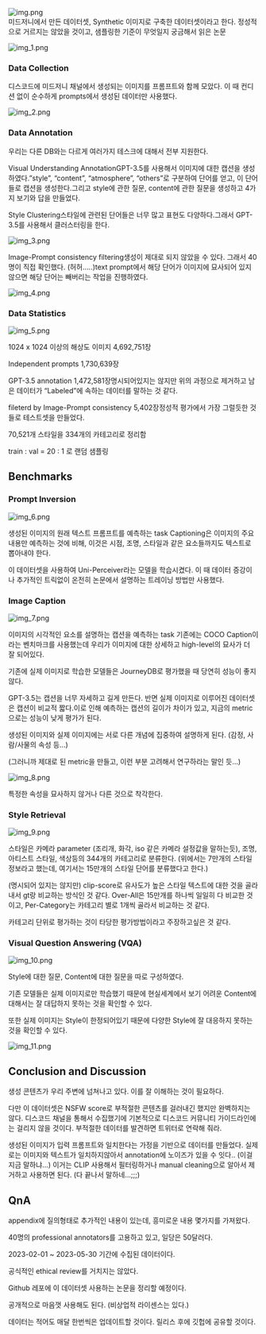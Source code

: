![img.png](img.png)  
미드저니에서 만든 데이터셋, Synthetic 이미지로 구축한 데이터셋이라고 한다.
정성적으로 거르지는 않았을 것이고, 샘플링한 기준이 무엇일지 궁금해서 읽은 논문

![img_1.png](img_1.png)



### Data Collection

디스코드에 미드저니 채널에서 생성되는 이미지를 프롬프트와 함께 모았다.
이 때 컨디션 없이 순수하게 prompts에서 생성된 데이터만 사용했다.


![img_2.png](img_2.png)


### Data Annotation

우리는 다른 DB와는 다르게 여러가지 테스크에 대해서 전부 지원한다.

Visual Understanding AnnotationGPT-3.5를 사용해서 이미지에 대한 캡션을 생성하였다.”style”, “content”, “atmosphere”, “others”로 구분하여 단어를 얻고, 이 단어들로 캡션을 생성한다.그리고 style에 관한 질문, content에 관한 질문을 생성하고 4가지 보기와 답을 만들었다.

Style Clustering스타일에 관련된 단어들은 너무 많고 표현도 다양하다.그래서 GPT-3.5를 사용해서 클러스터링을 한다.

![img_3.png](img_3.png)  

Image-Prompt consistency filtering생성이 제대로 되지 않았을 수 있다. 그래서 40명이 직접 확인했다. (허허…..)text prompt에서 해당 단어가 이미지에 묘사되어 있지 않으면 해당 단어는 빼버리는 작업을 진행하였다.
 
![img_4.png](img_4.png)


### Data Statistics

![img_5.png](img_5.png)

1024 x 1024 이상의 해상도 이미지 4,692,751장

Independent prompts 1,730,639장

GPT-3.5 annotation 1,472,581장명시되어있지는 않지만 위의 과정으로 제거하고 남은 데이터가 “Labeled”에 속하는 데이터를 말하는 것 같다.

fileterd by Image-Prompt consistency 5,402장정성적 평가에서 가장 그럴듯한 것들로 테스트셋을 만들었다.

70,521개 스타일을 334개의 카테고리로 정리함

train : val = 20 : 1 로 랜덤 샘플링



## Benchmarks

### Prompt Inversion
 
![img_6.png](img_6.png)

생성된 이미지의 원래 텍스트 프롬프트를 예측하는 task
Captioning은 이미지의 주요 내용만 예측하는 것에 비해, 이것은 시점, 조명, 스타일과 같은 요소들까지도 텍스트로 뽑아내야 한다.



이 데이터셋을 사용하여 Uni-Perceiver라는 모델을 학습시켰다.
이 때 데이터 증강이나 추가적인 트릭없이 온전히 논문에서 설명하는 트레이닝 방법만 사용했다.



### Image Caption
   
![img_7.png](img_7.png)


이미지의 시각적인 요소를 설명하는 캡션을 예측하는 task
기존에는 COCO Caption이라는 벤치마크를 사용했는데 우리가 이미지에 대한 상세하고 high-level의 묘사가 더 잘 되어있다.



기존에 실제 이미지로 학습한 모델들은 JourneyDB로 평가했을 때 당연히 성능이 좋지 않다.

GPT-3.5는 캡션을 너무 자세하고 길게 만든다. 반면 실제 이미지로 이루어진 데이터셋은 캡션이 비교적 짧다.이로 인해 예측하는 캡션의 길이가 차이가 있고, 지금의 metric으로는 성능이 낮게 평가가 된다.

생성된 이미지와 실제 이미지에는 서로 다른 개념에 집중하여 설명하게 된다. (감정, 사람/사물의 속성 등…)

(그러니까 제대로 된 metric을 만들고, 이런 부분 고려해서 연구하라는 말인 듯…)

![img_8.png](img_8.png)

특정한 속성을 묘사하지 않거나 다른 것으로 착각한다.



### Style Retrieval
   
![img_9.png](img_9.png)

스타일은 카메라 parameter (조리개, 화각, iso 같은 카메라 설정값을 말하는듯), 조명, 아티스트 스타일, 색상등의 344개의 카테고리로 분류한다.
(위에서는 7만개의 스타일 정보라고 했는데, 여기서는 15만개의 스타일 단어를 분류했다고 한다.)



(명시되어 있지는 않지만) clip-score로 유사도가 높은 스타일 텍스트에 대한 것을 골라내서 gt랑 비교하는 방식인 것 같다.
Over-All은 15만개를 하나씩 일일히 다 비교한 것이고, Per-Category는 카테고리 별로 1개씩 골라서 비교하는 것 같다.

카테고리 단위로 평가하는 것이 타당한 평가방법이라고 주장하고싶은 것 같다.



### Visual Question Answering (VQA)

![img_10.png](img_10.png)

Style에 대한 질문, Content에 대한 질문을 따로 구성하였다.

기존 모델들은 실제 이미지로만 학습했기 때문에 현실세계에서 보기 어려운 Content에 대해서는 잘 대답하지 못하는 것을 확인할 수 있다.

또한 실제 이미지는 Style이 한정되어있기 때문에 다양한 Style에 잘 대응하지 못하는 것을 확인할 수 있다.

![img_11.png](img_11.png)





## Conclusion and Discussion

생성 콘텐츠가 우리 주변에 넘쳐나고 있다. 이를 잘 이해하는 것이 필요하다.

다만 이 데이터셋은 NSFW score로 부적절한 콘텐츠를 걸러내긴 했지만 완벽하지는 않다.
디스코드 채널을 통해서 수집했기에 기본적으로 디스코드 커뮤니티 가이드라인에는 걸리지 않을 것이다.
부적절한 데이터를 발견하면 트위터로 연락해 줘라.

생성된 이미지가 입력 프롬프트와 일치한다는 가정을 기반으로 데이터를 만들었다.
실제로는 이미지와 텍스트가 일치하지않아서 annotation에 노이즈가 있을 수 잇다.. (이걸 지금 말하냐…)
이거는 CLIP 사용해서 필터링하거나 manual cleaning으로 알아서 제거하고 사용하면 된다. (다 끝나서 말하네…;;;)



## QnA

appendix에 질의형태로 추가적인 내용이 있는데, 흥미로운 내용 몇가지를 가져왔다.

40명의 professional annotators를 고용하고 있고, 일당은 50달러다.

2023-02-01 ~ 2023-05-30 기간에 수집된 데이터이다.

공식적인 ethical review를 거치지는 않았다.

Github 레포에 이 데이터셋 사용하는 논문을 정리할 예정이다.

공개적으로 마음껏 사용해도 된다. (비상업적 라이센스는 있다.)

데이터는 적어도 매달 한번씩은 업데이트할 것이다. 릴리스 후에 깃헙에 공유할 것이다.
